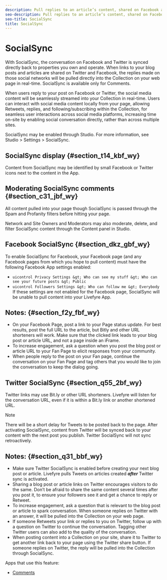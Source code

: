 ```yaml
---
description: Pull replies to an article’s content, shared on Facebook and Twitter, back to your page.
seo-description: Pull replies to an article’s content, shared on Facebook and Twitter, back to your page.
seo-title: SocialSync
title: SocialSync
---
```


# SocialSync

With SocialSync, the conversation on Facebook and Twitter is synced directly back to properties you own and operate. When links to your blog posts and articles are shared on Twitter and Facebook, the replies made on those social networks will be pulled directly into the Collection on your web page in real-time. SocialSync is available only for Comments.

When users reply to your post on Facebook or Twitter, the social media content will be seamlessly streamed into your Collection in real-time. Users can interact with social media content locally from your page, allowing Retweets, replies, and following/subscribing within the Collection, for seamless user interactions across social media platforms, increasing time on-site by enabling social conversation directly, rather than across multiple sites.

SocialSync may be enabled through Studio. For more information, see Studio &gt; Settings &gt; SocialSync.

## SocialSync display {#section_t14_kbf_wy}

Content from SocialSync may be identified by small Facebook or Twitter icons next to the content in the App.

## Moderating SocialSync comments {#section_c31_jbf_wy}

All content pulled into your page though SocialSync is passed through the Spam and Profanity filters before hitting your page.

Network and Site Owners and Moderators may also moderate, delete, and filter SocialSync content through the Content panel in Studio.

## Facebook SocialSync {#section_dkz_gbf_wy}

To enable SocialSync for Facebook, your Facebook page (and any Facebook pages from which you hope to pull content) must have the following Facebook App settings enabled:

* `uicontrol Privacy Settings &gt; Who can see my stuff &gt; Who can see your future posts &gt; Public`
* `uicontrol Followers Settings &gt; Who can follow me &gt; Everybody`
If these settings are not enabled for the Facebook page, SocialSync will be unable to pull content into your Livefyre App.

## Notes: {#section_f2y_fbf_wy}

* On your Facebook Page, post a link to your Page status update. For best results, post the full URL to the article, but Bitly and other URL shorteners will work. Make sure that the clicked link leads to your blog post or article URL, and not a page inside an iFrame.
* To increase engagement, ask a question when you post the blog post or article URL to your Fan Page to elicit responses from your community.
* When people reply to the post on your Fan page, continue the conversation on your Fan Page and tag others that you would like to join the conversation to keep the dialog going.
## Twitter SocialSync {#section_q55_2bf_wy}

Twitter links may use Bit.ly or other URL shorteners. Livefyre will listen for the conversation URL, even if it is within a Bit.ly link or another shortened URL.

>[!NOTE]
>
>There will be a short delay for Tweets to be posted back to the page. After activating SocialSync, content from Twitter will be synced back to your content with the next post you publish. Twitter SocialSync will not sync retroactively.
## Notes: {#section_q31_bbf_wy}

* Make sure Twitter SocialSync is enabled before creating your next blog post or article. Livefyre pulls Tweets on articles created ***after*** Twitter sync is activated.
* Sharing a blog post or article links on Twitter encourages visitors to do the same. Don’t be afraid to share the same content several times after you post it, to ensure your followers see it and get a chance to reply or Retweet.
* To increase engagement, ask a question that is relevant to the blog post or article to spark conversation. When someone replies on Twitter with an answer, it will be pulled into the Collection on your web page.
* If someone Retweets your link or replies to you on Twitter, follow up with a question on Twitter to continue the conversation. Tagging other Twitter users can also add to the quality of the conversation.
* When posting content into a Collection on your site, share it to Twitter to get another link back to your page using the Twitter share button. If someone replies on Twitter, the reply will be pulled into the Collection through SocialSync.

Apps that use this feature:

* [Comments](c_comments_app.md#c_comments_app)

